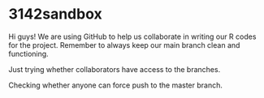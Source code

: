 # 3142sandbox
Hi guys! We are using GitHub to help us collaborate in writing our R codes for the project.
Remember to always keep our main branch clean and functioning.

Just trying whether collaborators have access to the branches.

Checking whether anyone can force push to the master branch.